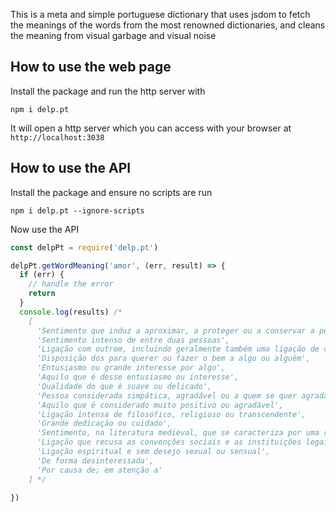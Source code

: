 This is a meta and simple portuguese dictionary that uses jsdom to fetch the meanings of the words from the most renowned dictionaries, and cleans the meaning from visual garbage and visual noise

## How to use the web page

Install the package and run the http server with

```
npm i delp.pt
```

It will open a http server which you can access with your browser at `http://localhost:3038`

## How to use the API

Install the package and ensure no scripts are run

```
npm i delp.pt --ignore-scripts
```

Now use the API

```js
const delpPt = require('delp.pt')

delpPt.getWordMeaning('amor', (err, result) => {
  if (err) {
    // handle the error
    return
  }
  console.log(results) /*
    [
      'Sentimento que induz a aproximar, a proteger ou a conservar a pessoa pela qual se sente afeição ou ; grande afeição ou afinidade forte por outra pessoa',
      'Sentimento intenso de entre duas pessoas',
      'Ligação com outrem, incluindo geralmente também uma ligação de cariz sexual',
      'Disposição dos para querer ou fazer o bem a algo ou alguém',
      'Entusiasmo ou grande interesse por algo',
      'Aquilo que é desse entusiasmo ou interesse',
      'Qualidade do que é suave ou delicado',
      'Pessoa considerada simpática, agradável ou a quem se quer agradar',
      'Aquilo que é considerado muito positivo ou agradável',
      'Ligação intensa de filosófico, religioso ou transcendente',
      'Grande dedicação ou cuidado',
      'Sentimento, na literatura medieval, que se caracteriza por uma relação de vassalagem entre o cavaleiro e a sua amada',
      'Ligação que recusa as convenções sociais e as instituições legais, o casamento',
      'Ligação espiritual e sem desejo sexual ou sensual',
      'De forma desinteressada',
      'Por causa de; em atenção a'
    ] */

})

```
